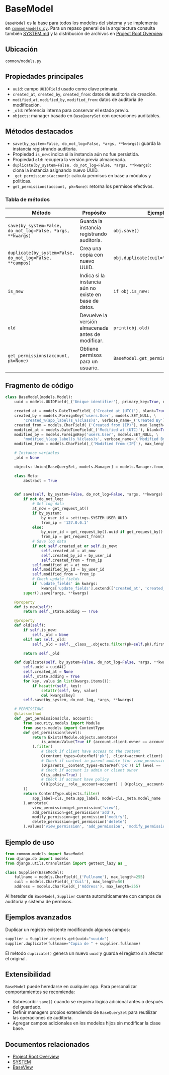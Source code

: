 # BaseModel

`BaseModel` es la base para todos los modelos del sistema y se implementa en
[`common/models.py`](../common/models.py). Para un repaso general de la
arquitectura consulta también [SYSTEM.md](./SYSTEM.md) y la distribución de
archivos en [Project Root Overview](./project-root-overview.md).

## Ubicación
```
common/models.py
```

## Propiedades principales
- `uuid`: campo `UUIDField` usado como clave primaria.
- `created_at`, `created_by`, `created_from`: datos de auditoría de creación.
- `modified_at`, `modified_by`, `modified_from`: datos de auditoría de modificación.
- `_old`: referencia interna para conservar el estado previo.
- `objects`: manager basado en `BaseQuerySet` con operaciones auditables.

## Métodos destacados
- `save(by_system=False, do_not_log=False, *args, **kwargs)`: guarda la instancia registrando auditoría.
- Propiedad `is_new`: indica si la instancia aún no fue persistida.
- Propiedad `old`: recupera la versión previa almacenada.
- `duplicate(by_system=False, do_not_log=False, *args, **kwargs)`: clona la instancia asignando nuevo UUID.
- `_get_permissions(account)`: calcula permisos en base a módulos y políticas.
- `get_permissions(account, pk=None)`: retorna los permisos efectivos.

### Tabla de métodos
| Método | Propósito | Ejemplo |
|-------|-----------|---------|
|`save(by_system=False, do_not_log=False, *args, **kwargs)`|Guarda la instancia registrando auditoría.|`obj.save()`|
|`duplicate(by_system=False, do_not_log=False, **campos)`|Crea una copia con nuevo UUID.|`obj.duplicate(cuil="20-...")`|
|`is_new`|Indica si la instancia aún no existe en base de datos.|`if obj.is_new:`|
|`old`|Devuelve la versión almacenada antes de modificar.|`print(obj.old)`|
|`get_permissions(account, pk=None)`|Obtiene permisos para un usuario.|`BaseModel.get_permissions(account)`|

## Fragmento de código
```python
class BaseModel(models.Model):
    uuid = models.UUIDField(_('Unique identifier'), primary_key=True, default=uuid4, editable=False)

    created_at = models.DateTimeField(_('Created at (UTC)'), blank=True, null=True)
    created_by = models.ForeignKey('users.User', models.SET_NULL, \
        'created_%(app_label)s_%(class)s', verbose_name=_('Created By'), null=True)
    created_from = models.CharField(_('Created from (IP)'), max_length=50, default='', null=True, blank=True)
    modified_at = models.DateTimeField(_('Modified at (UTC)'), blank=True, null=True)
    modified_by = models.ForeignKey('users.User', models.SET_NULL, \
        'modified_%(app_label)s_%(class)s', verbose_name=_('Modified By'), null=True)
    modified_from = models.CharField(_('Modified from (IP)'), max_length=50, default='', null=True, blank=True)

    # Instance variables
    _old = None

    objects: Union[BaseQuerySet, models.Manager] = models.Manager.from_queryset(BaseQuerySet)()

    class Meta:
        abstract = True
    

    def save(self, by_system=False, do_not_log=False, *args, **kwargs):
        if not do_not_log:
            # Get log data
            at_now = get_request_at()
            if by_system:              
                by_user_id = settings.SYSTEM_USER_UUID
                from_ip = '127.0.0.1'
            else:
                by_user_id = get_request_by().uuid if get_request_by() else settings.ANONYMOUS_USER_UUID
                from_ip = get_request_from()
            # Save log data
            if not self.created_at or self.is_new:
                self.created_at = at_now
                self.created_by_id = by_user_id
                self.created_from = from_ip
            self.modified_at = at_now
            self.modified_by_id = by_user_id
            self.modified_from = from_ip
            # Check update fields
            if 'update_fields' in kwargs:
                kwargs['update_fields'].extend(['created_at', 'created_by', 'created_from', 'modified_at', 'modified_by', 'modified_from'])
        super().save(*args, **kwargs)

    @property
    def is_new(self):
        return self._state.adding == True

    @property
    def old(self):
        if self.is_new:
            self._old = None
        elif not self._old:
            self._old = self.__class__.objects.filter(pk=self.pk).first()

        return self._old

    def duplicate(self, by_system=False, do_not_log=False, *args, **kwargs):
        self.uuid = uuid4()
        self.created_at = None
        self._state.adding = True
        for key, value in list(kwargs.items()):
            if hasattr(self, key):
                setattr(self, key, value)
                del kwargs[key]
        self.save(by_system, do_not_log, *args, **kwargs)

    # PERMISSIONS
    @classmethod
    def _get_permissions(cls, account):
        from security.models import Module
        from users.models import ContentType
        def get_permission(level):
            return Exists(Module.objects.annotate(
                is_admin=Value(True if (account.client.owner == account.user_id or account.is_admin) else False)
            ).filter(
                # Check if client have access to the content
                Q(content_types=OuterRef('pk'), client=account.client) |
                # Check if content in parent module (for view_permission)
                (Q(parents__content_types=OuterRef('pk')) if level == 'view' else Q()),
                # Check if account is admin or client owner
                Q(is_admin=True) |
                # Check if account have policy
                Q(Q(policy__role__account=account) | Q(policy__account=account), **{'policy__%s_permission' % level: True})
        ))
        return ContentType.objects.filter(
            app_label=cls._meta.app_label, model=cls._meta.model_name
        ).annotate(
            view_permission=get_permission('view'),
            add_permission=get_permission('add'),
            modify_permission=get_permission('modify'),
            delete_permission=get_permission('delete')
        ).values('view_permission', 'add_permission', 'modify_permission', 'delete_permission').first()
```

## Ejemplo de uso
```python
from common.models import BaseModel
from django.db import models
from django.utils.translation import gettext_lazy as _

class Supplier(BaseModel):
    fullname = models.CharField(_('Fullname'), max_length=255)
    cuil = models.CharField(_('Cuil'), max_length=50)
    address = models.CharField(_('Address'), max_length=255)
```
Al heredar de `BaseModel`, `Supplier` cuenta automáticamente con campos de auditoría y sistema de permisos.

## Ejemplos avanzados

Duplicar un registro existente modificando algunos campos:
```python
supplier = Supplier.objects.get(uuid="<uuid>")
supplier.duplicate(fullname="Copia de " + supplier.fullname)
```
El método `duplicate()` genera un nuevo `uuid` y guarda el registro sin afectar el original.

## Extensibilidad

`BaseModel` puede heredarse en cualquier app. Para personalizar comportamientos
se recomienda:

- Sobrescribir `save()` cuando se requiera lógica adicional antes o después del
  guardado.
- Definir managers propios extendiendo de `BaseQuerySet` para reutilizar las
  operaciones de auditoría.
- Agregar campos adicionales en los modelos hijos sin modificar la clase base.

## Documentos relacionados
- [Project Root Overview](./project-root-overview.md)
- [SYSTEM](./SYSTEM.md)
- [BaseView](./base-view.md)
